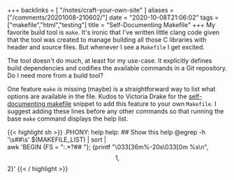 +++
backlinks = [
    "/notes/craft-your-own-site"
]
aliases = ["/comments/20201008-210602/"]
date = "2020-10-08T21:06:02"
tags = ["makefile","html","testing"]
title = "Self-Documenting Makefile"
+++
My favorite build tool is `make`. It's ironic that I've written little clang code given that the tool was created to manage building all those C libraries with header and source files. But whenever I see a `Makefile` I get excited.

The tool doesn't do much, at least for my use-case. It explicitly defines build dependencies and codifies the available commands in a Git repository. Do I need more from a build tool?

One feature `make` _is_ missing (maybe) is a straightforward way to list what options are available in the file. Kudos to Victoria Drake for the [self-documenting makefile](https://victoria.dev/blog/how-to-create-a-self-documenting-makefile/) snippet to add this feature to your own `Makefile`. I suggest adding these lines before any other commands so that running the base `make` command displays the help list.

{{< highlight sh >}}
.PHONY: help
help: ## Show this help
    @egrep -h '\s##\s' $(MAKEFILE_LIST) | sort | \
    awk 'BEGIN {FS = ":.*?## "}; {printf "\033[36m%-20s\033[0m %s\n", $$1, $$2}'
{{< / highlight >}}